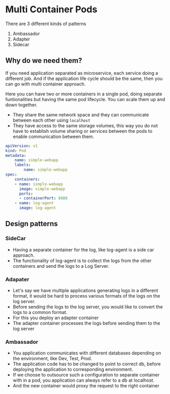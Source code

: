 # Multi Container Pods

There are 3 different kinds of patterns
1. Ambassador
2. Adapter
3. Sidecar

## Why do we need them?

If you need application separated as microservice, each service doing a different job. And if the application life cycle should be the same, then you can go with multi container approach. 

Here you can have two or more containers in a single pod, doing separate funtionalities but having the same pod lifecycle. You can scale them up and down together.

* They share the same network space and they can communicate between each other using `localhost`
* They have access to the same storage volumes, this way you do not have to establish volume sharing or services between the pods to enable communication between them.

```yaml
apiVersion: v1
kind: Pod
metadata:
    name: simple-webapp
    labels:
        name: simple-webapp
spec:
    containers:
    - name: simple-webapp
      image: simple-webapp
      ports:
      - containerPort: 8080
    - name: log-agent
      image: log-agent
```
## Design patterns

### SideCar
* Having a separate container for the log, like log-agent is a side car approach.
* The functionality of log-agent is to collect the logs from the other containers and send the logs to a Log Server.

### Adapater
* Let's say we have multiple applications generating logs in a different format, it would be hard to process various formats of the logs on the log server. 
* Before sending the logs to the log server, you would like to convert the logs to a common format.
* For this you deploy an adapter container
* The adapter container processes the logs before sending them to the log server

### Ambassador
* You application communicates with different databases depending on the environment, like Dev, Test, Prod.
* The application code has to be changed to point to correct db, before deploying the application to corresponding environment.
* If we choose to outsource such a configuration to separate container with in a pod, you application can always refer to a db at localhost.
* And the new container would proxy the request to the right container
